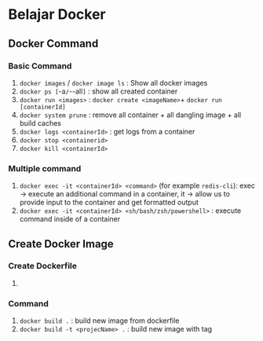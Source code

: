 # Belajar Docker

## Docker Command
### Basic Command
1. `docker images` / `docker image ls` : Show all docker images
2. `docker ps [`-a` / `--all`]` : show all created container
3. `docker run <images>` : `docker create <imageName>`+ `docker run [containerId]` 
4. `docker system prune` : remove all container + all dangling image + all build caches
5. `docker logs <containerId>` : get logs from a container
6. `docker stop <containerid>`
7. `docker kill <containerId>`

### Multiple command
1. `docker exec -it <containerId> <command>` (for example `redis-cli`): exec -> execute an additional command in a container,  it -> allow us to provide input to the container and get formatted output
2. `docker exec -it <containerId> <sh/bash/zsh/powershell>` : execute command inside of a container

## Create Docker Image
### Create Dockerfile
1. 

### Command
1. `docker build .` : build new image from dockerfile
2. `docker build -t <projecName> .` : build new image with tag 